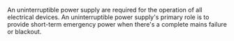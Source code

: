 An uninterruptible power supply are  required for the operation of all electrical devices. An uninterruptible power supply's primary role is to provide short-term emergency power when there's a complete mains failure or blackout.
